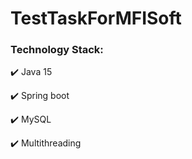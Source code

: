 # TestTaskForMFISoft

### Technology Stack:

:heavy_check_mark: Java 15

:heavy_check_mark: Spring boot

:heavy_check_mark: MySQL

:heavy_check_mark: Multithreading
